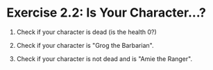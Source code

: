 # Exercise 2.2: Is Your Character...?

1. Check if your character is dead (is the health 0?)

2. Check if your character is "Grog the Barbarian".

3. Check if your character is not dead and is "Amie the Ranger".